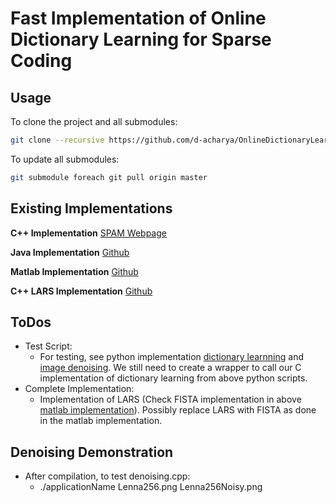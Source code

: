 # Fast Implementation of Online Dictionary Learning for Sparse Coding
Usage
------------
To clone the project and all submodules:
```bash
git clone --recursive https://github.com/d-acharya/OnlineDictionaryLearning.git
```
To update all submodules:
```bash
git submodule foreach git pull origin master
```

Existing Implementations
------------
**C++ Implementation**
[SPAM Webpage](http://spams-devel.gforge.inria.fr/downloads.html)


**Java Implementation**
[Github](https://github.com/maciejkula/dictionarylearning)

**Matlab Implementation**
[Github](https://github.com/tiepvupsu/DICTOL)

**C++ LARS Implementation**
[Github](https://github.com/varung/larscpp/tree/master/src)

ToDos
------------
* Test Script:
  * For testing, see python implementation [dictionary learnning](https://github.com/d-acharya/OnlineDictionaryLearning/blob/master/dict_learning.py) and [image denoising](https://github.com/d-acharya/OnlineDictionaryLearning/blob/master/plot_image_denoising.py). We still need to create a wrapper to call our C implementation of dictionary learning from above python scripts.
* Complete Implementation:
  * Implementation of LARS (Check FISTA implementation in above [matlab implementation](https://github.com/tiepvupsu/DICTOL/blob/master/utils/fista.m)). Possibly replace LARS with FISTA as done in the matlab implementation.


Denoising Demonstration
------------
* After compilation, to test denoising.cpp:
  * ./applicationName Lenna256.png Lenna256Noisy.png
